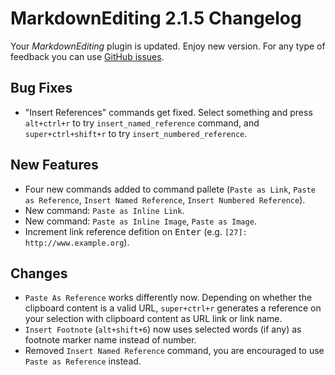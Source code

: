 # MarkdownEditing 2.1.5 Changelog

Your _MarkdownEditing_ plugin is updated. Enjoy new version. For any type of
feedback you can use [GitHub issues][issues].

## Bug Fixes

* "Insert References" commands get fixed. Select something and press `alt+ctrl+r` to try `insert_named_reference` command, and `super+ctrl+shift+r` to try `insert_numbered_reference`.

## New Features

* Four new commands added to command pallete (`Paste as Link`, `Paste as Reference`, `Insert Named Reference`, `Insert Numbered Reference`).
* New command: `Paste as Inline Link`.
* New command: `Paste as Inline Image`, `Paste as Image`.
* Increment link reference defition on <kbd>Enter</kbd> (e.g. `[27]: http://www.example.org`).

## Changes

* `Paste As Reference` works differently now. Depending on whether the clipboard content is a valid URL, `super+ctrl+r` generates a reference on your selection with clipboard content as URL link or link name. 
* `Insert Footnote` (`alt+shift+6`) now uses selected words (if any) as footnote marker name instead of number.
* Removed `Insert Named Reference` command, you are encouraged to use `Paste as Reference` instead.

[issues]: https://github.com/SublimeText-Markdown/MarkdownEditing/issues
